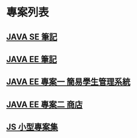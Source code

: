 
# 專案列表

## [JAVA SE 筆記](#)

## [JAVA EE 筆記](#)

## [JAVA EE 專案一 簡易學生管理系統](#)

## [JAVA EE 專案二 商店](#)

## [JS 小型專案集](#)











<!--### Hi there 👋

<!--
**EtudeOp25No12/EtudeOp25No12** is a ✨ _special_ ✨ repository because its `README.md` (this file) appears on your GitHub profile.

Here are some ideas to get you started:

- 🔭 I’m currently working on ...
- 🌱 I’m currently learning ...
- 👯 I’m looking to collaborate on ...
- 🤔 I’m looking for help with ...
- 💬 Ask me about ...
- 📫 How to reach me: ...
- 😄 Pronouns: ...
- ⚡ Fun fact: ...
-->
